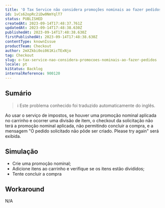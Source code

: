 ```yaml
---
title: 'O Tax Service não considera promoções nominais ao fazer pedidos'
id: 1vCs62opRc2iDw0NmYqlT7
status: PUBLISHED
createdAt: 2023-09-14T17:48:37.761Z
updatedAt: 2023-09-14T17:48:38.630Z
publishedAt: 2023-09-14T17:48:38.630Z
firstPublishedAt: 2023-09-14T17:48:38.630Z
contentType: knownIssue
productTeam: Checkout
author: 2mXZkbi0oi061KicTExNjo
tag: Checkout
slug: o-tax-service-nao-considera-promocoes-nominais-ao-fazer-pedidos
locale: pt
kiStatus: Backlog
internalReference: 900120
---
```


## Sumário

>ℹ️ Este problema conhecido foi traduzido automaticamente do inglês.


Ao usar o serviço de impostos, se houver uma promoção nominal aplicada no carrinho e ocorrer uma divisão de item, o checkout da solicitação não terá a promoção nominal aplicada, não permitindo concluir a compra, e a mensagem "O pedido solicitado não pôde ser criado. Please try again" será exibida.

## Simulação



- Crie uma promoção nominal;
- Adicione itens ao carrinho e verifique se os itens estão divididos;
- Tente concluir a compra

## Workaround


N/A





